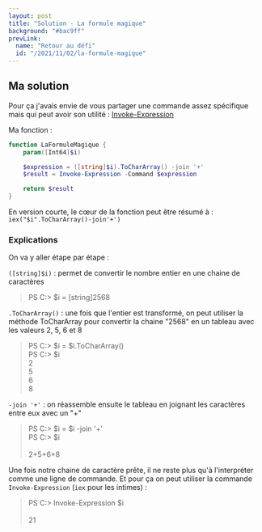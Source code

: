 ```yaml
---
layout: post
title: "Solution - La formule magique"
background: "#bac9ff"
prevLink:
  name: "Retour au défi"
  id: "/2021/11/02/la-formule-magique"
---
```


## Ma solution

Pour ça j'avais envie de vous partager une commande assez spécifique mais qui peut avoir son utilité : [Invoke-Expression](https://docs.microsoft.com/en-us/powershell/module/microsoft.powershell.utility/invoke-expression)

Ma fonction :

```powershell
function LaFormuleMagique {
    param([Int64]$i)

    $expression = ([string]$i).ToCharArray() -join '+'
    $result = Invoke-Expression -Command $expression

    return $result
}
```

En version courte, le cœur de la fonction peut être résumé à : `iex("$i".ToCharArray()-join'+')`

### Explications

On va y aller étape par étape :

`([string]$i)` : permet de convertir le nombre entier en une chaine de caractères

> PS C:\> $i = [string]2568

`.ToCharArray()` : une fois que l'entier est transformé, on peut utiliser la méthode ToCharArray pour convertir la chaine "2568" en un tableau avec les valeurs 2, 5, 6 et 8

> PS C:\> $i = $i.ToCharArray()\
> PS C:\> $i\
> 2\
> 5\
> 6\
> 8

`-join '+'` : on réassemble ensuite le tableau en joignant les caractères entre eux avec un "+"

> PS C:\> $i = $i -join '+'\
> PS C:\> $i\
> \
> 2+5+6+8

Une fois notre chaine de caractère prête, il ne reste plus qu'à l'interpréter comme une ligne de commande. Et pour ça on peut utiliser la commande `Invoke-Expression` (`iex` pour les intimes) :

> PS C:\> Invoke-Expression $i\
> \
> 21
